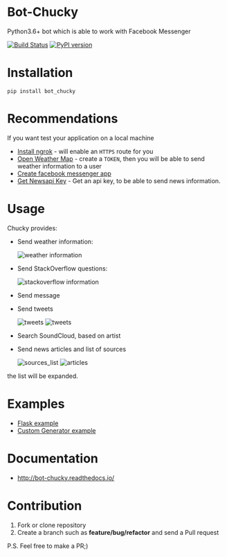 # Bot-Chucky

Python3.6+ bot which is able to work with Facebook Messenger

[![Build Status](https://travis-ci.org/MichaelYusko/Bot-Chucky.svg?branch=master)](https://travis-ci.org/MichaelYusko/Bot-Chucky)
[![PyPI version](https://badge.fury.io/py/bot_chucky.svg)](https://badge.fury.io/py/bot_chucky)

Installation
=================================
```
pip install bot_chucky  
```

Recommendations
=================================
If you want test your application on  a local machine
 * [Install ngrok](https://ngrok.com/download) - will enable an `HTTPS` route for you
 * [Open Weather Map](https://openweathermap.org/api) - create a `TOKEN`, then you will be able to send weather information to a user
 * [Create facebook messenger app](https://developers.facebook.com)
 * [Get Newsapi Key](https://newsapi.org) - Get an api key, to be able to send news information.


Usage
=================================
Chucky provides:


 * Send weather information:


    ![weather information](https://user-images.githubusercontent.com/13191999/27537700-a042c802-5a7d-11e7-8c24-e05052d23f89.jpg)

 * Send StackOverflow questions:


    ![stackoverflow information](https://user-images.githubusercontent.com/13191999/27538451-ab80a790-5a80-11e7-8406-7558d614708a.jpg)
 * Send message
 * Send tweets


    ![tweets](https://user-images.githubusercontent.com/13191999/27773421-fb2525e0-5f81-11e7-9854-384effdf9ce4.png)
    ![tweets](https://user-images.githubusercontent.com/13191999/27773423-fc0e8604-5f81-11e7-8690-25a66ee87511.png)
 * Search SoundCloud, based on artist
 * Send news articles and list of sources


    ![sources_list](https://user-images.githubusercontent.com/15676805/27868476-6ab124b0-61ba-11e7-9f3e-a925e9ec6671.jpg)
    ![articles](https://user-images.githubusercontent.com/15676805/27868483-6f273336-61ba-11e7-8cc5-4173709a50ab.jpg)  

the list will be expanded.

Examples
=================================
 * [Flask example](https://github.com/MichaelYusko/Bot-Chucky/blob/master/examples/flask_example.py)
 * [Custom Generator example](https://github.com/MichaelYusko/Bot-Chucky/blob/master/examples/custom_generator_example.py)


Documentation
=================================
 * http://bot-chucky.readthedocs.io/

Contribution
=================================
1. Fork or clone repository
2. Create a branch such as **feature/bug/refactor** and send a Pull request

P.S. Feel free to make a PR;)